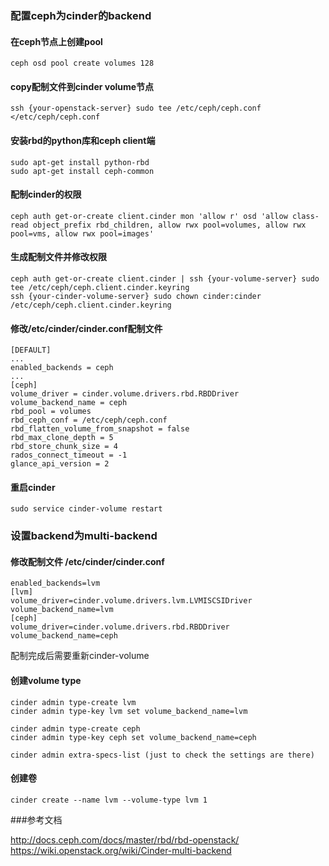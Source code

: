 ### 配置ceph为cinder的backend

#### 在ceph节点上创建pool

```
ceph osd pool create volumes 128
```

#### copy配制文件到cinder volume节点
```
ssh {your-openstack-server} sudo tee /etc/ceph/ceph.conf </etc/ceph/ceph.conf
```
#### 安装rbd的python库和ceph client端
```
sudo apt-get install python-rbd
sudo apt-get install ceph-common
```
#### 配制cinder的权限
```
ceph auth get-or-create client.cinder mon 'allow r' osd 'allow class-read object_prefix rbd_children, allow rwx pool=volumes, allow rwx pool=vms, allow rwx pool=images'
```

#### 生成配制文件并修改权限
```
ceph auth get-or-create client.cinder | ssh {your-volume-server} sudo tee /etc/ceph/ceph.client.cinder.keyring
ssh {your-cinder-volume-server} sudo chown cinder:cinder /etc/ceph/ceph.client.cinder.keyring
```

#### 修改/etc/cinder/cinder.conf配制文件
```
[DEFAULT]
...
enabled_backends = ceph
...
[ceph]
volume_driver = cinder.volume.drivers.rbd.RBDDriver
volume_backend_name = ceph
rbd_pool = volumes
rbd_ceph_conf = /etc/ceph/ceph.conf
rbd_flatten_volume_from_snapshot = false
rbd_max_clone_depth = 5
rbd_store_chunk_size = 4
rados_connect_timeout = -1
glance_api_version = 2
```

#### 重启cinder
```
sudo service cinder-volume restart
```

### 设置backend为multi-backend


#### 修改配制文件 /etc/cinder/cinder.conf

```
enabled_backends=lvm
[lvm]
volume_driver=cinder.volume.drivers.lvm.LVMISCSIDriver
volume_backend_name=lvm
[ceph]
volume_driver=cinder.volume.drivers.rbd.RBDDriver
volume_backend_name=ceph
```
配制完成后需要重新cinder-volume
#### 创建volume type

```
cinder admin type-create lvm
cinder admin type-key lvm set volume_backend_name=lvm

cinder admin type-create ceph
cinder admin type-key ceph set volume_backend_name=ceph

cinder admin extra-specs-list (just to check the settings are there)
```

#### 创建卷
```
cinder create --name lvm --volume-type lvm 1
```


###参考文档

http://docs.ceph.com/docs/master/rbd/rbd-openstack/  
https://wiki.openstack.org/wiki/Cinder-multi-backend

